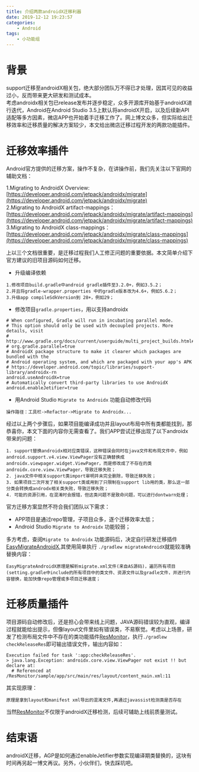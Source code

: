 ```yaml
---
title: 介绍两款androidX迁移利器
date: 2019-12-12 19:23:57
categories: 
    - Android
tags: 
    - 小功能组
---
```

# 背景
support迁移至androidX相关包，绝大部分团队万不得已才处理，因其可见的收益过小，反而带来更大研发和测试成本。  
考虑androidx相关包已release发布并逐步稳定，众多开源库开始基于androidX进行迭代，Android在Android Studio 3.5上默认将androidX开启，以及后续新API适配等多方因素，微店APP也开始着手迁移工作了。网上博文众多，但实际给出迁移效率和迁移质量的解决方案较少，本文给出微店迁移过程开发的两款功能插件。
<!-- more -->
# 迁移效率插件

Android官方提供的迁移方案，操作不复杂，在讲操作前，我们先关注以下官网的辅助文档：

1.Migrating to AndroidX Overview: [https://developer.android.com/jetpack/androidx/migrate](https://developer.android.com/jetpack/androidx/migrate)   
2.Migrating to AndroidX artifact-mappings：[https://developer.android.com/jetpack/androidx/migrate/artifact-mappings](https://developer.android.com/jetpack/androidx/migrate/artifact-mappings)   
3.Migrating to AndroidX class-mappings：[https://developer.android.com/jetpack/androidx/migrate/class-mappings](https://developer.android.com/jetpack/androidx/migrate/class-mappings)   

上以三个文档很重要，是迁移过程我们人工修正问题的重要依据。本文简单介绍下官方建议的旧项目源码如何迁移。

* 升级编译依赖
```
1.修改项目build.gradle中android gradle插件至3.2.0+，例如3.5.2；
2.并且将gradle-wrapper.properties 中的gradle版本改为4.6+，例如5.6.2；
3.升级app compileSdkVersion到 28+，例如29；
```

* 修改项目`gradle.properties`，用以支持androidx
```
# When configured, Gradle will run in incubating parallel mode.
# This option should only be used with decoupled projects. More details, visit
# http://www.gradle.org/docs/current/userguide/multi_project_builds.html#sec:decoupled_projects
# org.gradle.parallel=true
# AndroidX package structure to make it clearer which packages are bundled with the
# Android operating system, and which are packaged with your app's APK
# https://developer.android.com/topic/libraries/support-library/androidx-rn
android.useAndroidX=true
# Automatically convert third-party libraries to use AndroidX
android.enableJetifier=true
```
* 用Android Studio `Migrate to Androidx` 功能自动修改代码
```
操作路径：工具栏->Refactor->Migrate to Androidx...
```

经过以上两个步骤后，如果项目能编译成功并且layout布局中所有类都能找到，那恭喜你，本文下面的内容你无需查看了。我们APP尝试迁移出现了以下androidx带来的问题：
```
1. support替换androidx相对应类错误，这种错误会同时在java文件和布局文件中，例如android.support.v4.view.ViewPager没有正确替换成androidx.viewpager.widget.ViewPager，而是修改成了不存在的类androidx.core.view.ViewPager，导致迁移失败；  
2. java文件中相关support类import审明并未完全删除，导致迁移失败；  
3. 如果项目二次开发了相关support类或用到了只限制在support lib用的类，那么这一部分类会转换成androdx相关类失败，导致迁移失败；  
4. 可能的资源引用，在混淆时会报错，但这类问题不是致命问题，可以进行dontwarn处理；
```

官方迁移方案显然不符合我们团队以下需求：  
- APP项目是通过repo管理，子项目众多，逐个迁移效率太低；  
- Android Studio `Migrate to Androidx`   功能较弱；  

多方考虑，查阅`Migrate to Androidx` 功能源码后，决定自行研发迁移插件[EasyMigrateAndroidX](https://github.com/emile2013/EasyMigrateAndroidX),其使用简单执行 `./gradlew migrateAndroidX`就能较准确替换内容：
```
EasyMigrateAndroidX原理是解析migrate.xml文件(来自AS源码)，遍历所有项目(setting.gradle中include的所有项目中的类文件、资源文件以及gradle文件，并进行内容替换，能加快像repo管理或多项目迁移速度；
```

# 迁移质量插件

项目源码自动修改后，还是担心会带来线上问题，JAVA源码错误较为直观，编译过程就能给出提示，但像layout文件里如有错误类，不易察觉。考虑以上场景，研发了检测布局文件中不存在的类功能插件[ResMonitor](https://github.com/emile2013/ResMonitor)，执行`./gradlew checkReleaseRes`即可输出错误文件，输出内容如：
```
Execution failed for task ':app:checkReleaseRes'.
> java.lang.Exception: androidx.core.view.ViewPager not exist !! but declare at:
  # Referenced at /ResMonitor/sample/app/src/main/res/layout/content_main.xml:11
```
其实现原理：
```
原理是拿到layout和manifest xml导出的混淆文件,再通过javassist检测类是否存在
```
当然[ResMonitor](https://github.com/emile2013/ResMonitor)不仅限于androidX迁移检测，后续可辅助上线前质量测试。

# 结束语

androidX迁移，AGP是如何通过enableJetifier参数实现编译期类替换的，这块有时间再另起一博文再议。另外，小伙伴们，快去踩坑吧。
